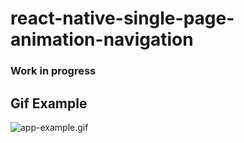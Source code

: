# react-native-single-page-animation-navigation
### Work in progress
## Gif Example
![app-example.gif](gifs/app-example.gif)
